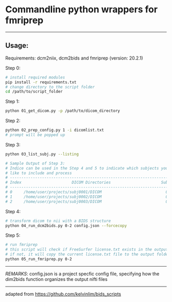 # Commandline python wrappers for fmriprep
---
## Usage:

Requirements: dcm2niix, dcm2bids and fmriprep (version: 20.2.1)

Step 0:
```bash
# install required modules
pip install -r requirements.txt
# change directory to the script folder
cd /path/to/script_folder
```

Step 1:
```bash
python 01_get_dicom.py -p /path/to/dicom_directory
```

Step 2:
```bash
python 02_prep_config.py 1 -i dicomlist.txt
# prompt will be popped up
```

Step 3:
```bash
python 03_list_subj.py --listing

# Sample Output of Step 3:
# Indice can be used in the Step 4 and 5 to indicate which subjects you would
# like to include and process
# --------------------------------------------------------------------------------
# Index                      DICOM Directories                      SubjID Session
# --------------------------------------------------------------------------------
# 0     /home/user/projects/subj0001/DICOM                            001   0000  
# 1     /home/user/projects/subj0002/DICOM                            002   0000  
# 2     /home/user/projects/subj0003/DICOM                            003   0000
```

Step 4:
```bash
# transform dicom to nii with a BIDS structure
python 04_run_dcm2bids.py 0-2 config.json --forcecopy
```

Step 5:
```bash
# run fmriprep
# this script will check if FreeSurfer license.txt exists in the output folder
# if not, it will copy the current license.txt file to the output folder
python 05_run_fmriprep.py 0-2
```

---
*REMARKS*: config.json is a project specfic config file, specifying how the dim2bids
function organizes the output nifti files

---
adapted from <https://github.com/kelvinlim/bids_scripts>
